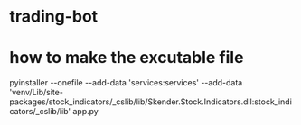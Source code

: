 # trading-bot

# how to make the excutable file

pyinstaller --onefile --add-data 'services:services' --add-data 'venv/Lib/site-packages/stock_indicators/_cslib/lib/Skender.Stock.Indicators.dll:stock_indicators/_cslib/lib' app.py
